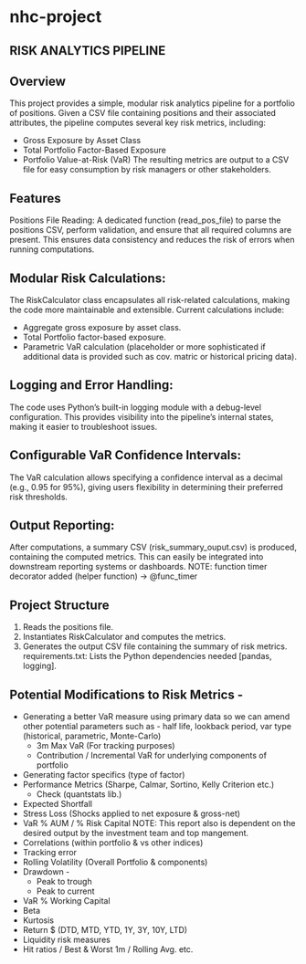 # nhc-project

## RISK ANALYTICS PIPELINE 

## Overview
This project provides a simple, modular risk analytics pipeline for a portfolio of positions. Given a CSV file containing positions and their associated attributes, the pipeline computes several key risk metrics, including:
- Gross Exposure by Asset Class
- Total Portfolio Factor-Based Exposure
- Portfolio Value-at-Risk (VaR)
The resulting metrics are output to a CSV file for easy consumption by risk managers or other stakeholders.

## Features
Positions File Reading:
A dedicated function (read_pos_file) to parse the positions CSV, perform validation, and ensure that all required columns are present. This ensures data consistency and reduces the risk of errors when running computations.

## Modular Risk Calculations:
The RiskCalculator class encapsulates all risk-related calculations, making the code more maintainable and extensible. Current calculations include:
- Aggregate gross exposure by asset class.
- Total Portfolio factor-based exposure.
- Parametric VaR calculation (placeholder or more sophisticated if additional data is provided such as cov. matric or historical pricing data).

## Logging and Error Handling:
The code uses Python’s built-in logging module with a debug-level configuration. This provides visibility into the pipeline’s internal states, making it easier to troubleshoot issues.

## Configurable VaR Confidence Intervals:
The VaR calculation allows specifying a confidence interval as a decimal (e.g., 0.95 for 95%), giving users flexibility in determining their preferred risk thresholds.

## Output Reporting:
After computations, a summary CSV (risk_summary_ouput.csv) is produced, containing the computed metrics. This can easily be integrated into downstream reporting systems or dashboards.
NOTE: function timer decorator added (helper function) -> @func_timer

## Project Structure
1. Reads the positions file.
2. Instantiates RiskCalculator and computes the metrics.
3. Generates the output CSV file containing the summary of risk metrics.
requirements.txt: Lists the Python dependencies needed [pandas, logging].

## Potential Modifications to Risk Metrics -
- Generating a better VaR measure using primary data so we can amend other potential parameters such as - half life, lookback period, var type (historical, parametric, Monte-Carlo)
    - 3m Max VaR (For tracking purposes)
    - Contribution / Incremental VaR for underlying components of portfolio
- Generating factor specifics (type of factor)
- Performance Metrics (Sharpe, Calmar, Sortino, Kelly Criterion etc.)
    - Check (quantstats lib.)
- Expected Shortfall
- Stress Loss (Shocks applied to net exposure & gross-net)
- VaR % AUM / % Risk Capital
NOTE: This report also is dependent on the desired output by the investment team and top mangement.
- Correlations (within portfolio & vs other indices)
- Tracking error
- Rolling Volatility (Overall Portfolio & components)
- Drawdown - 
    - Peak to trough
    - Peak to current
- VaR % Working Capital
- Beta
- Kurtosis
- Return $ (DTD, MTD, YTD, 1Y, 3Y, 10Y, LTD)
- Liquidity risk measures
- Hit ratios / Best & Worst 1m / Rolling Avg. etc. 